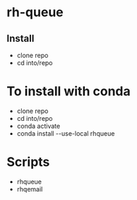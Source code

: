 # rh-queue
## Install
- clone repo
- cd into/repo

# To install with conda
- clone repo
- cd into/repo
- conda activate <chosen-repo>
- conda install --use-local rhqueue


# Scripts
- rhqueue
- rhqemail